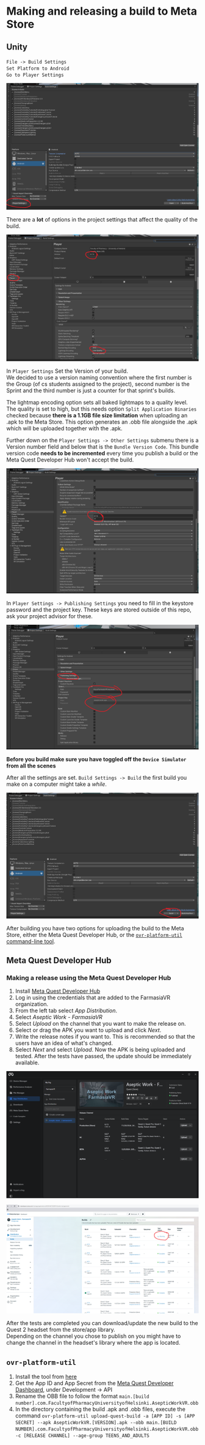 # Making and releasing a build to Meta Store

## Unity

`File -> Build Settings`\
`Set Platform to Android`\
`Go to Player Settings`

![img1](img/build-guide/build1.png)

There are a **lot** of options in the project settings that affect the quality of the build.

![img2](img/build-guide/build2.png)

In `Player Settings` Set the Version of your build.\
We decided to use a version naming convention where the first number is the Group (of cs students assigned to the project), second number is the Sprint and the third number is just a counter for that sprint's builds.

The lightmap encoding option sets all baked lightmaps to a quality level. The quality is set to high, but this needs option `Split Application Binaries` checked because **there is a 1.1GB file size limitation** when uploading an .apk to the Meta Store. This option generates an .obb file alongside the .apk which will be uploaded together with the .apk.

Further down on the `Player Settings -> Other Settings` submenu there is a Version number field and below that is the `Bundle Version Code`. This bundle version code **needs to be incremented** every time you publish a build or the Meta Quest Developer Hub won't accept the build.

![img3](img/build-guide/build3.png)

In `Player Settings -> Publishing Settings` you need to fill in the keystore password and the project key. These keys are stored outside of this repo, ask your project advisor for these.

![img4](img/build-guide/build4.png)

**Before you build make sure you have toggled off the `Device Simulator` from all the scenes** 

After all the settings are set. `Build Settings -> Build` the first build you make on a computer might take a *while*.

![img5](img/build-guide/build5.png)

After building you have two options for uploading the build to the Meta Store, either the Meta Quest Developer Hub, or the [`ovr-platform-util` command-line tool](https://developers.meta.com/horizon/resources/publish-reference-platform-command-line-utility/).

## Meta Quest Developer Hub

### Making a release using the Meta Quest Developer Hub
1. Install [Meta Quest Developer Hub](https://developer.oculus.com/meta-quest-developer-hub)
2. Log in using the credentials that are added to the FarmasiaVR organization.
3. From the left tab select *App Distribution*.
4. Select *Aseptic Work - FarmasiaVR*
5. Select *Upload* on the channel that you want to make the release on.
6. Select or drag the APK you want to upload and click *Next*.
7. Write the release notes if you want to. This is recommended so that the users have an idea of what's changed.
8. Select *Next* and select *Upload*.
Now the APK is being uploaded and tested. After the tests have passed, the update should be immediately available.

![img6](img/build-guide/devhub1.png)

![img7](img/build-guide/devoculus1.png)

After the tests are completed you can download/update the new build to the Quest 2 headset from the store/app library.\
Depending on the channel you chose to publish on you might have to change the channel in the headset's library where the app is located.

## `ovr-platform-util`

1. Install the tool from [here](https://developers.meta.com/horizon/resources/publish-reference-platform-command-line-utility/)
2. Get the App ID and App Secret from the [Meta Quest Developer Dashboard](https://developers.meta.com/horizon/manage/), under Development -> API
3. Rename the OBB file to follow the format `main.[build number].com.FacultyofPharmacyUniversityofHelsinki.AsepticWorkVR.obb`
4. In the directory containing the build .apk and .obb files, execute the command `ovr-platform-util upload-quest-build -a [APP ID] -s [APP SECRET] --apk AsepticWorkVR.[VERSION].apk --obb main.[BUILD NUMBER].com.FacultyofPharmacyUniversityofHelsinki.AsepticWorkVR.obb -c [RELEASE CHANNEL] --age-group TEENS_AND_ADULTS`